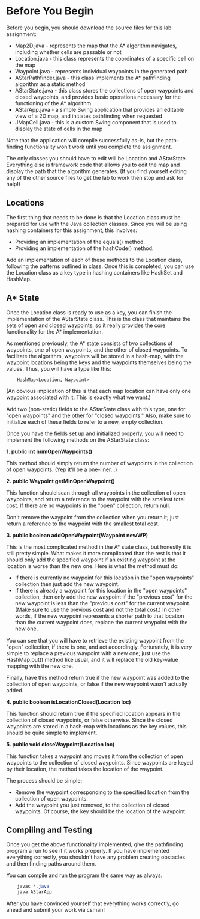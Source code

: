 # Before You Begin

Before you begin, you should download the source files for this lab assignment:

-   Map2D.java - represents the map that the A\* algorithm navigates, including whether cells are passable or not
-   Location.java - this class represents the coordinates of a specific cell on the map
-   Waypoint.java - represents individual waypoints in the generated path
-   AStarPathfinder.java - this class implements the A\* pathfinding algorithm as a static method
-   AStarState.java - this class stores the collections of open waypoints and closed waypoints, and provides basic operations necessary for the functioning of the A\* algorithm
-   AStarApp.java - a simple Swing application that provides an editable view of a 2D map, and initiates pathfinding when requested
-   JMapCell.java - this is a custom Swing component that is used to display the state of cells in the map

Note that the application will compile successfully as-is, but the path-finding functionality won't work until you complete the assignment.

The only classes you should have to edit will be Location and AStarState. Everything else is framework code that allows you to edit the map and display the path that the algorithm generates. (If you find yourself editing any of the other source files to get the lab to work then stop and ask for help!)

## Locations

The first thing that needs to be done is that the Location class must be prepared for use with the Java collection classes. Since you will be using hashing containers for this assignment, this involves:

-   Providing an implementation of the equals() method.
-   Providing an implementation of the hashCode() method.

Add an implementation of each of these methods to the Location class, following the patterns outlined in class. Once this is completed, you can use the Location class as a key type in hashing containers like HashSet and HashMap.

## A\* State

Once the Location class is ready to use as a key, you can finish the implementation of the AStarState class. This is the class that maintains the sets of open and closed waypoints, so it really provides the core functionality for the A\* implementation.

As mentioned previously, the A\* state consists of two collections of waypoints, one of open waypoints, and the other of closed waypoints. To facilitate the algorithm, waypoints will be stored in a hash-map, with the waypoint locations being the keys and the waypoints themselves being the values. Thus, you will have a type like this:

```
    HashMap<Location, Waypoint>
```

(An obvious implication of this is that each map location can have only one waypoint associated with it. This is exactly what we want.)

Add two (non-static) fields to the AStarState class with this type, one for "open waypoints" and the other for "closed waypoints." Also, make sure to initialize each of these fields to refer to a new, empty collection.

Once you have the fields set up and initialized properly, you will need to implement the following methods on the AStarState class:

**1. public int numOpenWaypoints()**

This method should simply return the number of waypoints in the collection of open waypoints. (Yep it'll be a one-liner...)

**2. public Waypoint getMinOpenWaypoint()**

This function should scan through all waypoints in the collection of open waypoints, and return a reference to the waypoint with the smallest total cost. If there are no waypoints in the "open" collection, return null.

Don't remove the waypoint from the collection when you return it; just return a reference to the waypoint with the smallest total cost.

**3. public boolean addOpenWaypoint(Waypoint newWP)**

This is the most complicated method in the A\* state class, but honestly it is still pretty simple. What makes it more complicated than the rest is that it should only add the specified waypoint if an existing waypoint at the location is worse than the new one. Here is what the method must do:

-   If there is currently no waypoint for this location in the "open waypoints" collection then just add the new waypoint.
-   If there is already a waypoint for this location in the "open waypoints" collection, then only add the new waypoint if the "previous cost" for the new waypoint is less than the "previous cost" for the current waypoint. (Make sure to use the previous cost and not the total cost.) In other words, if the new waypoint represents a shorter path to that location than the current waypoint does, replace the current waypoint with the new one.

You can see that you will have to retrieve the existing waypoint from the "open" collection, if there is one, and act accordingly. Fortunately, it is very simple to replace a previous waypoint with a new one; just use the HashMap.put() method like usual, and it will replace the old key-value mapping with the new one.

Finally, have this method return true if the new waypoint was added to the collection of open waypoints, or false if the new waypoint wasn't actually added.

**4. public boolean isLocationClosed(Location loc)**

This function should return true if the specified location appears in the collection of closed waypoints, or false otherwise. Since the closed waypoints are stored in a hash-map with locations as the key values, this should be quite simple to implement.

**5. public void closeWaypoint(Location loc)**

This function takes a waypoint and moves it from the collection of open waypoints to the collection of closed waypoints. Since waypoints are keyed by their location, the method takes the location of the waypoint.

The process should be simple:

-   Remove the waypoint corresponding to the specified location from the collection of open waypoints.
-   Add the waypoint you just removed, to the collection of closed waypoints. Of course, the key should be the location of the waypoint.

## Compiling and Testing

Once you get the above functionality implemented, give the pathfinding program a run to see if it works properly. If you have implemented everything correctly, you shouldn't have any problem creating obstacles and then finding paths around them.

You can compile and run the program the same way as always:

```java
    javac *.java
    java AStarApp
```

After you have convinced yourself that everything works correctly, go ahead and submit your work via csman!
